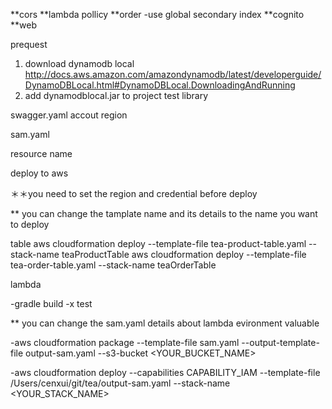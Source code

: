 **cors
**lambda pollicy
**order 
-use global secondary index 
**cognito
**web


prequest 

1. download dynamodb local 
 http://docs.aws.amazon.com/amazondynamodb/latest/developerguide/DynamoDBLocal.html#DynamoDBLocal.DownloadingAndRunning
2. add dynamodblocal.jar to project test library

swagger.yaml
accout region

sam.yaml

resource name


deploy to aws 

＊＊you need to set the region and credential before deploy 
 
** you can change the tamplate name and its details to the name you want to deploy

table
aws cloudformation deploy --template-file tea-product-table.yaml --stack-name teaProductTable
aws cloudformation deploy --template-file tea-order-table.yaml --stack-name teaOrderTable



lambda

-gradle build -x test 

** you can change the sam.yaml details about lambda evironment valuable

-aws cloudformation package --template-file sam.yaml --output-template-file output-sam.yaml --s3-bucket <YOUR_BUCKET_NAME>

-aws cloudformation deploy --capabilities CAPABILITY_IAM --template-file /Users/cenxui/git/tea/output-sam.yaml --stack-name <YOUR_STACK_NAME>